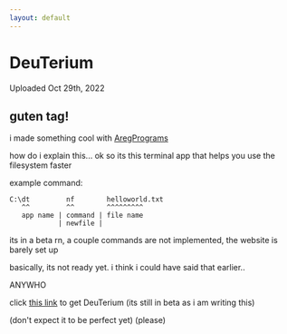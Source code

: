 ```yaml
---
layout: default
---
```


# DeuTerium

Uploaded Oct 29th, 2022



## guten tag!

i made something cool with [AregPrograms](https://aregprograms.github.io/)

how do i explain this...
ok so its this terminal app that helps you use the filesystem faster

example command:

```
C:\dt         nf        helloworld.txt
   ^^         ^^        ^^^^^^^^^
   app name | command | file name
            | newfile |
```

its in a beta rn, a couple commands are not implemented,
the website is barely set up

basically, its not ready yet.
i think i could have said that earlier..

ANYWHO

click [this link](https://www.getdeuterium.win) to get DeuTerium (its still in beta as i am writing this)

(don't expect it to be perfect yet)
(please)